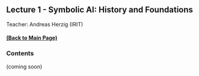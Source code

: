 ## Lecture 1 - Symbolic AI: History and Foundations
Teacher: Andreas Herzig (IRIT)

#### [(Back to Main Page)](../index.md)

### Contents

(coming soon)
